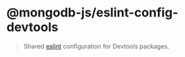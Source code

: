 # @mongodb-js/eslint-config-devtools

> Shared [eslint][eslint] configuration for Devtools packages.

[eslint]: https://eslint.org/
